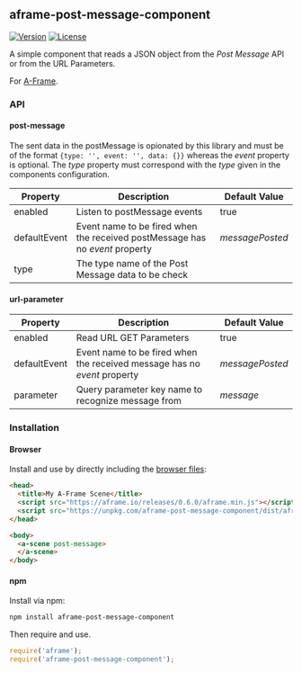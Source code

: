 ## aframe-post-message-component

[![Version](http://img.shields.io/npm/v/aframe-post-message-component.svg?style=flat-square)](https://npmjs.org/package/aframe-post-message-component)
[![License](http://img.shields.io/npm/l/aframe-post-message-component.svg?style=flat-square)](https://npmjs.org/package/aframe-post-message-component)

A simple component that reads a JSON object from the _Post Message_ API or from the URL Parameters.

For [A-Frame](https://aframe.io).

### API

#### post-message

The sent data in the postMessage is opionated by this library and must be of the format `{type: '', event: '', data: {}}` whereas the _event_ property is optional. The _type_ property must correspond with the _type_ given in the components configuration.

| Property | Description | Default Value |
| -------- | ----------- | ------------- |
| enabled | Listen to postMessage events | true |
| defaultEvent | Event name to be fired when the received postMessage has no _event_ property | _messagePosted_ |
| type | The type name of the Post Message data to be check |  |

#### url-parameter

| Property | Description | Default Value |
| -------- | ----------- | ------------- |
| enabled | Read URL GET Parameters | true |
| defaultEvent | Event name to be fired when the received message has no _event_ property | _messagePosted_ |
| parameter | Query parameter key name to recognize message from | _message_ |

### Installation

#### Browser

Install and use by directly including the [browser files](dist):

```html
<head>
  <title>My A-Frame Scene</title>
  <script src="https://aframe.io/releases/0.6.0/aframe.min.js"></script>
  <script src="https://unpkg.com/aframe-post-message-component/dist/aframe-post-message-component.min.js"></script>
</head>

<body>
  <a-scene post-message>
  </a-scene>
</body>
```

#### npm

Install via npm:

```bash
npm install aframe-post-message-component
```

Then require and use.

```js
require('aframe');
require('aframe-post-message-component');
```

